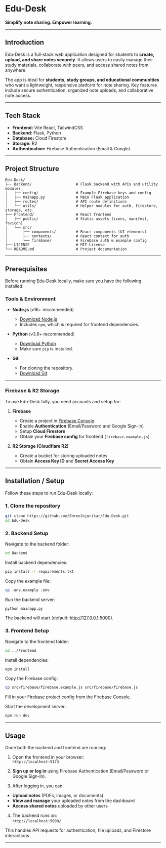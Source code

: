 # Edu-Desk
**Simplify note sharing. Empower learning.**

---

## Introduction
Edu-Desk is a full-stack web application designed for students to **create, upload, and share notes securely**. It allows users to easily manage their study materials, collaborate with peers, and access shared notes from anywhere.  

The app is ideal for **students, study groups, and educational communities** who want a lightweight, responsive platform for note sharing. Key features include secure authentication, organized note uploads, and collaborative note access.

---

## Tech Stack
- **Frontend:** Vite React, TailwindCSS   
- **Backend:** Flask, Python  
- **Database:** Cloud Firestore  
- **Storage:** R2  
- **Authentication:** Firebase Authentication (Email & Google)

---

## Project Structure
```text
Edu-Desk/
├── Backend/                    # Flask backend with APIs and utility modules
│   ├── config/                 # Example Firebase keys and config
│   ├── mainapp.py              # Main Flask application
│   ├── routes/                 # API route definitions
│   └── utils/                  # Helper modules for auth, firestore, storage, etc.
├── Frontend/                   # React frontend
│   ├── public/                 # Static assets (icons, manifest, favicon)
│   └── src/
│       ├── components/         # React components (UI elements)
│       ├── contexts/           # React context for auth
│       └── firebase/           # Firebase auth & example config
├── LICENSE                     # MIT License
└── README.md                   # Project documentation
```
---

## Prerequisites

Before running Edu-Desk locally, make sure you have the following installed:

### Tools & Environment
- **Node.js** (v16+ recommended)  
  - [Download Node.js](https://nodejs.org/)  
  - Includes `npm`, which is required for frontend dependencies.

- **Python** (v3.9+ recommended)  
  - [Download Python](https://www.python.org/)  
  - Make sure `pip` is installed.

- **Git**  
  - For cloning the repository.  
  - [Download Git](https://git-scm.com/)

---

### Firebase & R2 Storage
To use Edu-Desk fully, you need accounts and setup for:

1. **Firebase**  
   - Create a project in [Firebase Console](https://console.firebase.google.com/)  
   - Enable **Authentication** (Email/Password and Google Sign-In)  
   - Setup **Cloud Firestore**  
   - Obtain your **Firebase config** for frontend (`firebase.example.js`)  

2. **R2 Storage (Cloudflare R2)**  
   - Create a bucket for storing uploaded notes  
   - Obtain **Access Key ID** and **Secret Access Key**

  ---

  ## Installation / Setup

Follow these steps to run Edu-Desk locally:

### 1. Clone the repository

```bash
git clone https://github.com/ShreeJejurikar/Edu-Desk.git
cd Edu-Desk
```
### 2. Backend Setup

Navigate to the backend folder:
```bash
cd Backend
```
Install backend dependencies:
```bash
pip install -r requirements.txt
```
Copy the example file:
```bash
cp .env.example .env
```
Run the backend server:
```bash
python mainapp.py
```
The backend will start (default: http://127.0.0.1:5000).

### 3. Frontend Setup

Navigate to the frontend folder:
```bash
cd ../Frontend
```
Install dependencies:
```bash
npm install
```
Copy the Firebase config:
```bash
cp src/firebase/firebase.example.js src/firebase/firebase.js
```
Fill in your Firebase project config from the Firebase Console.

Start the development server:
```bash
npm run dev
```

---

## Usage

Once both the backend and frontend are running:

1. Open the frontend in your browser:  
`http://localhost:5173`

2. **Sign up or log in** using Firebase Authentication (Email/Password or Google Sign-In).

3. After logging in, you can:  
- **Upload notes** (PDFs, images, or documents)  
- **View and manage** your uploaded notes from the dashboard  
- **Access shared notes** uploaded by other users  

4. The backend runs on:  
`http://localhost:5000/`

This handles API requests for authentication, file uploads, and Firestore interactions.

---
